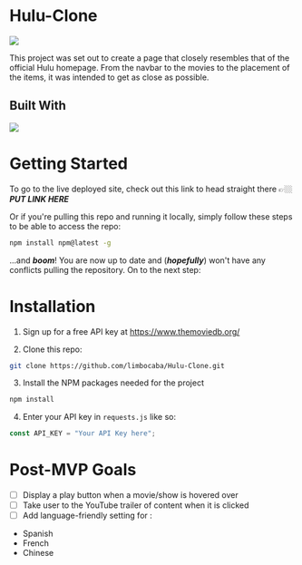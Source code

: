 # Hulu-Clone

<img src="./hulucloneSS.png" />

This project was set out to create a page that closely resembles that of the official Hulu homepage. From the navbar to the movies to the placement of the items, it was intended to get as close as possible.

## Built With

<img src="https://camo.githubusercontent.com/268ac512e333b69600eb9773a8f80b7a251f4d6149642a50a551d4798183d621/68747470733a2f2f696d672e736869656c64732e696f2f62616467652f52656163742d3230323332413f7374796c653d666f722d7468652d6261646765266c6f676f3d7265616374266c6f676f436f6c6f723d363144414642">

# Getting Started

To go to the live deployed site, check out this link to head straight there 👉🏼 **_PUT LINK HERE_**

Or if you're pulling this repo and running it locally, simply follow these steps to be able to access the repo:

```sh
npm install npm@latest -g
```

...and **_boom_**! You are now up to date and (**_hopefully_**) won't have any conflicts pulling the repository. On to the next step:

# Installation

1. Sign up for a free API key at https://www.themoviedb.org/

2. Clone this repo:

```sh
git clone https://github.com/limbocaba/Hulu-Clone.git
```

3. Install the NPM packages needed for the project

```sh
npm install
```

4. Enter your API key in `requests.js` like so:

```js
const API_KEY = "Your API Key here";
```

# Post-MVP Goals

- [ ] Display a play button when a movie/show is hovered over
- [ ] Take user to the YouTube trailer of content when it is clicked
- [ ] Add language-friendly setting for :
- Spanish
- French
- Chinese

